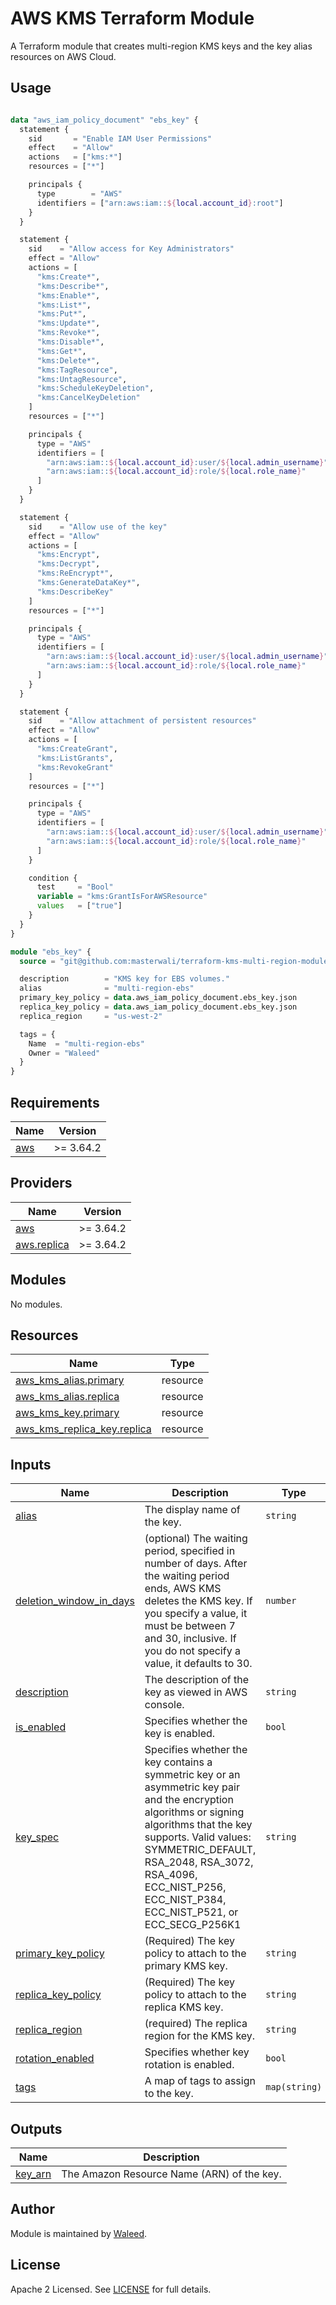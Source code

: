 # AWS KMS Terraform Module

A Terraform module that creates multi-region KMS keys and the key alias resources on AWS Cloud.

## Usage

``` terraform

data "aws_iam_policy_document" "ebs_key" {
  statement {
    sid       = "Enable IAM User Permissions"
    effect    = "Allow"
    actions   = ["kms:*"]
    resources = ["*"]

    principals {
      type        = "AWS"
      identifiers = ["arn:aws:iam::${local.account_id}:root"]
    }
  }

  statement {
    sid    = "Allow access for Key Administrators"
    effect = "Allow"
    actions = [
      "kms:Create*",
      "kms:Describe*",
      "kms:Enable*",
      "kms:List*",
      "kms:Put*",
      "kms:Update*",
      "kms:Revoke*",
      "kms:Disable*",
      "kms:Get*",
      "kms:Delete*",
      "kms:TagResource",
      "kms:UntagResource",
      "kms:ScheduleKeyDeletion",
      "kms:CancelKeyDeletion"
    ]
    resources = ["*"]

    principals {
      type = "AWS"
      identifiers = [
        "arn:aws:iam::${local.account_id}:user/${local.admin_username}",
        "arn:aws:iam::${local.account_id}:role/${local.role_name}"
      ]
    }
  }

  statement {
    sid    = "Allow use of the key"
    effect = "Allow"
    actions = [
      "kms:Encrypt",
      "kms:Decrypt",
      "kms:ReEncrypt*",
      "kms:GenerateDataKey*",
      "kms:DescribeKey"
    ]
    resources = ["*"]

    principals {
      type = "AWS"
      identifiers = [
        "arn:aws:iam::${local.account_id}:user/${local.admin_username}",
        "arn:aws:iam::${local.account_id}:role/${local.role_name}"
      ]
    }
  }

  statement {
    sid    = "Allow attachment of persistent resources"
    effect = "Allow"
    actions = [
      "kms:CreateGrant",
      "kms:ListGrants",
      "kms:RevokeGrant"
    ]
    resources = ["*"]

    principals {
      type = "AWS"
      identifiers = [
        "arn:aws:iam::${local.account_id}:user/${local.admin_username}",
        "arn:aws:iam::${local.account_id}:role/${local.role_name}"
      ]
    }

    condition {
      test     = "Bool"
      variable = "kms:GrantIsForAWSResource"
      values   = ["true"]
    }
  }
}

module "ebs_key" {
  source = "git@github.com:masterwali/terraform-kms-multi-region-module.git"

  description        = "KMS key for EBS volumes."
  alias              = "multi-region-ebs"
  primary_key_policy = data.aws_iam_policy_document.ebs_key.json
  replica_key_policy = data.aws_iam_policy_document.ebs_key.json
  replica_region     = "us-west-2"

  tags = {
    Name  = "multi-region-ebs"
    Owner = "Waleed"
  }
}

```

<!-- BEGINNING OF PRE-COMMIT-TERRAFORM DOCS HOOK -->
## Requirements

| Name | Version |
|------|---------|
| <a name="requirement_aws"></a> [aws](#requirement\_aws) | >= 3.64.2 |

## Providers

| Name | Version |
|------|---------|
| <a name="provider_aws"></a> [aws](#provider\_aws) | >= 3.64.2 |
| <a name="provider_aws.replica"></a> [aws.replica](#provider\_aws.replica) | >= 3.64.2 |

## Modules

No modules.

## Resources

| Name | Type |
|------|------|
| [aws_kms_alias.primary](https://registry.terraform.io/providers/hashicorp/aws/latest/docs/resources/kms_alias) | resource |
| [aws_kms_alias.replica](https://registry.terraform.io/providers/hashicorp/aws/latest/docs/resources/kms_alias) | resource |
| [aws_kms_key.primary](https://registry.terraform.io/providers/hashicorp/aws/latest/docs/resources/kms_key) | resource |
| [aws_kms_replica_key.replica](https://registry.terraform.io/providers/hashicorp/aws/latest/docs/resources/kms_replica_key) | resource |

## Inputs

| Name | Description | Type | Default | Required |
|------|-------------|------|---------|:--------:|
| <a name="input_alias"></a> [alias](#input\_alias) | The display name of the key. | `string` | n/a | yes |
| <a name="input_deletion_window_in_days"></a> [deletion\_window\_in\_days](#input\_deletion\_window\_in\_days) | (optional) The waiting period, specified in number of days. After the waiting period ends, AWS KMS deletes the KMS key. If you specify a value, it must be between 7 and 30, inclusive. If you do not specify a value, it defaults to 30. | `number` | `30` | no |
| <a name="input_description"></a> [description](#input\_description) | The description of the key as viewed in AWS console. | `string` | n/a | yes |
| <a name="input_is_enabled"></a> [is\_enabled](#input\_is\_enabled) | Specifies whether the key is enabled. | `bool` | `true` | no |
| <a name="input_key_spec"></a> [key\_spec](#input\_key\_spec) | Specifies whether the key contains a symmetric key or an asymmetric key pair and the encryption algorithms or signing algorithms that the key supports. Valid values: SYMMETRIC\_DEFAULT, RSA\_2048, RSA\_3072, RSA\_4096, ECC\_NIST\_P256, ECC\_NIST\_P384, ECC\_NIST\_P521, or ECC\_SECG\_P256K1 | `string` | `"SYMMETRIC_DEFAULT"` | no |
| <a name="input_primary_key_policy"></a> [primary\_key\_policy](#input\_primary\_key\_policy) | (Required) The key policy to attach to the primary KMS key. | `string` | n/a | yes |
| <a name="input_replica_key_policy"></a> [replica\_key\_policy](#input\_replica\_key\_policy) | (Required) The key policy to attach to the replica KMS key. | `string` | n/a | yes |
| <a name="input_replica_region"></a> [replica\_region](#input\_replica\_region) | (required) The replica region for the KMS key. | `string` | n/a | yes |
| <a name="input_rotation_enabled"></a> [rotation\_enabled](#input\_rotation\_enabled) | Specifies whether key rotation is enabled. | `bool` | `true` | no |
| <a name="input_tags"></a> [tags](#input\_tags) | A map of tags to assign to the key. | `map(string)` | `{}` | no |

## Outputs

| Name | Description |
|------|-------------|
| <a name="output_key_arn"></a> [key\_arn](#output\_key\_arn) | The Amazon Resource Name (ARN) of the key. |
<!-- END OF PRE-COMMIT-TERRAFORM DOCS HOOK -->

## Author

Module is maintained by [Waleed](https://cloudly.engineer).

## License

Apache 2 Licensed. See [LICENSE](LICENSE) for full details.
